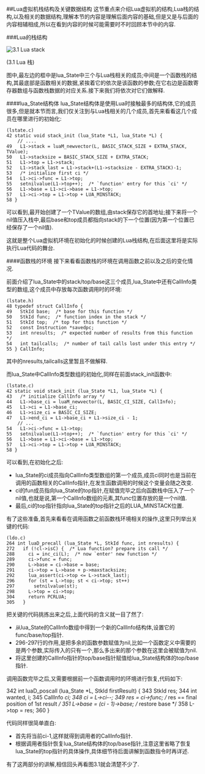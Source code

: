 ##Lua虚拟机栈结构及关键数据结构
这节重点来介绍Lua虚拟机的结构,Lua栈的结构,以及相关的数据结构,理解本节的内容是理解后面内容的基础,但是又是与后面的内容相辅相成,所以在看到内容的时候可能需要时不时回顾本节中的内容.

###Lua的栈结构

![3.1 Lua stack](https://raw.github.com/lichuang/Lua-Source-Internal/master/pic/3.1-lua%20stack.png "3.1 Lua stack")

(3.1 Lua 栈)

图中,最左边的框中是lua_State中三个与Lua栈相关的成员;中间是一个函数栈的结构,其最底部是函数相关的数据,紧挨着它的依次是该函数的参数;在它右边是函数寄存器数组与函数栈数据的对应关系.接下来我们将依次对它们做解释.

####lua_State结构体
lua_State结构体是使用Lua时接触最多的结构体,它的成员很多,但是就本节而言,我们仅关注到与Lua栈相关的几个成员,首先来看看这几个成员在哪里进行的初始化:

	(lstate.c)
 	42 static void stack_init (lua_State *L1, lua_State *L) {
		// ....
 	49   L1->stack = luaM_newvector(L, BASIC_STACK_SIZE + EXTRA_STACK, TValue);
 	50   L1->stacksize = BASIC_STACK_SIZE + EXTRA_STACK;
 	51   L1->top = L1->stack;
 	52   L1->stack_last = L1->stack+(L1->stacksize - EXTRA_STACK)-1;
 	53   /* initialize first ci */
 	54   L1->ci->func = L1->top;
 	55   setnilvalue(L1->top++);  /* `function' entry for this `ci' */
 	56   L1->base = L1->ci->base = L1->top;
 	57   L1->ci->top = L1->top + LUA_MINSTACK;
 	58 }
 	
可以看到,最开始创建了一个TValue的数组,由stack保存它的首地址;接下来将一个nil值压入栈中,最后base和top成员都指向stack的下一个位置(因为第一个位置已经保存了一个nil值).

这就是整个Lua虚拟机环境在初始化的时候创建的Lua栈结构,在后面这里将是实际执行Lua代码的舞台.

####函数栈的环境
接下来看看函数栈的环境在调用函数之前以及之后的变化情况.

前面介绍了lua_State中的stack/top/base这三个成员,lua_State中还有CallInfo类型的数组,这个成员中存放每次函数调用时的环境:

	(lstate.h)
	48 typedef struct CallInfo {
 	49   StkId base;  /* base for this function */
 	50   StkId func;  /* function index in the stack */
 	51   StkId top;  /* top for this function */
 	52   const Instruction *savedpc;
 	53   int nresults;  /* expected number of results from this function */
 	54   int tailcalls;  /* number of tail calls lost under this entry */
 	55 } CallInfo;
 
 其中的nresults,tailcalls这里暂且不做解释.
 
 而lua_State中CallInfo类型数组的初始化,同样在前面stack_init函数中:
 
	(lstate.c)
 	42 static void stack_init (lua_State *L1, lua_State *L) {
 	43   /* initialize CallInfo array */
 	44   L1->base_ci = luaM_newvector(L, BASIC_CI_SIZE, CallInfo);
 	45   L1->ci = L1->base_ci;
 	46   L1->size_ci = BASIC_CI_SIZE;
 	47   L1->end_ci = L1->base_ci + L1->size_ci - 1;
		// ...
 	54   L1->ci->func = L1->top;
 	55   setnilvalue(L1->top++);  /* `function' entry for this `ci' */
 	56   L1->base = L1->ci->base = L1->top;
 	57   L1->ci->top = L1->top + LUA_MINSTACK;
 	58 }
 
 可以看到,在初始化之后:
 
 * lua_State的ci成员指向CallInfo类型数组的第一个成员,成员ci同时也是当前在调用的函数相关的CallInfo指针,在发生函数调用的时候这个变量会随之改变.
 * ci的fun成员指向lua_State的top指针,在赋值完毕之后向函数栈中压入了一个nil值,也就是说,第一个CallInfo数组的元素,其func位置存放的是一个nil值.
 * 最后,ci的top指针指向lua_State的top指针之后的LUA_MINSTACK位置.
 
 有了这些准备,首先来看看在调用函数之前函数栈环境相关的操作,这里只列举出关键的代码:
 
 	(ldo.c)
 	264 int luaD_precall (lua_State *L, StkId func, int nresults) {
	272   if (!cl->isC) {  /* Lua function? prepare its call */
	288     ci = inc_ci(L);  /* now `enter' new function */
	289     ci->func = func;
	290     L->base = ci->base = base;
	291     ci->top = L->base + p->maxstacksize;
	292     lua_assert(ci->top <= L->stack_last);
	296     for (st = L->top; st < ci->top; st++)
	297       setnilvalue(st);
	298     L->top = ci->top;
	304     return PCRLUA;
	305   }

把关键的代码挑拣出来之后,上面代码的含义就一目了然了:

* 从lua_State的CallInfo数组中得到一个新的CallInfo结构体,设置它的func/base/top指针.
* 296-297行的作用,是把多余的函数参数赋值为nil,比如一个函数定义中需要的是两个参数,实际传入的只有一个,那么多出来的那个参数在这里会被赋值为nil.
* 将这里创建的CallInfo指针的top/base指针赋值给lua_State结构体的top/base指针.

调用函数完毕之后,又需要根据前一个函数调用时的环境进行恢复,代码如下:

342 int luaD_poscall (lua_State *L, StkId firstResult) {
343   StkId res;
344   int wanted, i;
345   CallInfo *ci;
348   ci = L->ci--;
349   res = ci->func;  /* res == final position of 1st result */
351   L->base = (ci - 1)->base;  /* restore base */
358   L->top = res;
360 }

代码同样很简单直白:
* 首先将当前ci-1,这样就得到调用者的CallInfo指针.
* 根据调用者指针恢复lua_State结构体的top/base指针,注意这里省略了恢复lua_State的top指针的具体操作,具体细节待后面讲解到函数指令时再详述.

有了这两部分的讲解,相信回头再看图3.1就会清楚不少了.




	

 
 





